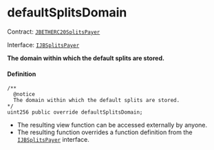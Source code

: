 # defaultSplitsDomain

Contract: [`JBETHERC20SplitsPayer`](/docs/dev/v2/contracts/or-utilities/jbetherc20splitspayer/README.md)

Interface: [`IJBSplitsPayer`](/docs/dev/v2/interfaces/ijbsplitspayer.md)

**The domain within which the default splits are stored.**

#### Definition

```
/**
  @notice
  The domain within which the default splits are stored.
*/
uint256 public override defaultSplitsDomain;
```

* The resulting view function can be accessed externally by anyone.
* The resulting function overrides a function definition from the [`IJBSplitsPayer`](/docs/dev/v2/interfaces/ijbsplitspayer.md) interface.
